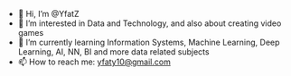- 👋 Hi, I’m @YfatZ
- 👀 I’m interested in Data and Technology, and also about creating video games
- 🌱 I’m currently learning Information Systems, Machine Learning, Deep Learning, AI, NN, BI and more data related subjects
- 📫 How to reach me: yfaty10@gmail.com

<!---
YfatZ/YfatZ is a ✨ special ✨ repository because its `README.md` (this file) appears on your GitHub profile.
You can click the Preview link to take a look at your changes.

- 💞️ I’m looking to collaborate on ...

--->
